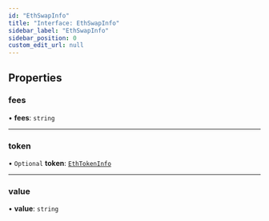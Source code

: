 ```yaml
---
id: "EthSwapInfo"
title: "Interface: EthSwapInfo"
sidebar_label: "EthSwapInfo"
sidebar_position: 0
custom_edit_url: null
---
```


## Properties

### fees

• **fees**: `string`

___

### token

• `Optional` **token**: [`EthTokenInfo`](EthTokenInfo)

___

### value

• **value**: `string`
